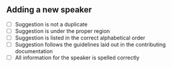 ## Adding a new speaker

- [ ] Suggestion is not a duplicate
- [ ] Suggestion is under the proper region
- [ ] Suggestion is listed in the correct alphabetical order
- [ ] Suggestion follows the guidelines laid out in the contributing documentation
- [ ] All information for the speaker is spelled correctly
